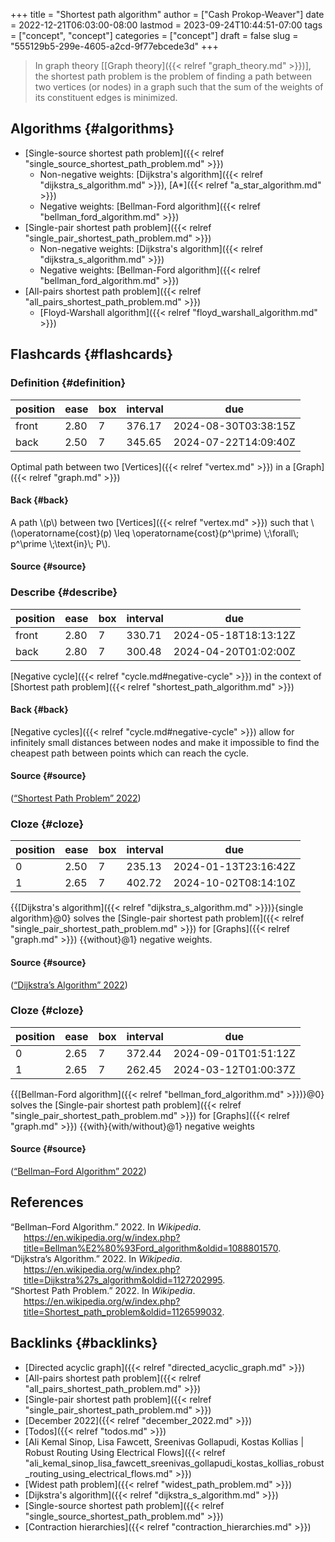 +++
title = "Shortest path algorithm"
author = ["Cash Prokop-Weaver"]
date = 2022-12-21T06:03:00-08:00
lastmod = 2023-09-24T10:44:51-07:00
tags = ["concept", "concept"]
categories = ["concept"]
draft = false
slug = "555129b5-299e-4605-a2cd-9f77ebcede3d"
+++

> In graph theory [[Graph theory]({{< relref "graph_theory.md" >}})], the shortest path problem is the problem of finding a path between two vertices (or nodes) in a graph such that the sum of the weights of its constituent edges is minimized.


## Algorithms {#algorithms}

-   [Single-source shortest path problem]({{< relref "single_source_shortest_path_problem.md" >}})
    -   Non-negative weights: [Dijkstra's algorithm]({{< relref "dijkstra_s_algorithm.md" >}}), [A\*]({{< relref "a_star_algorithm.md" >}})
    -   Negative weights: [Bellman-Ford algorithm]({{< relref "bellman_ford_algorithm.md" >}})
-   [Single-pair shortest path problem]({{< relref "single_pair_shortest_path_problem.md" >}})
    -   Non-negative weights: [Dijkstra's algorithm]({{< relref "dijkstra_s_algorithm.md" >}})
    -   Negative weights: [Bellman-Ford algorithm]({{< relref "bellman_ford_algorithm.md" >}})
-   [All-pairs shortest path problem]({{< relref "all_pairs_shortest_path_problem.md" >}})
    -   [Floyd-Warshall algorithm]({{< relref "floyd_warshall_algorithm.md" >}})


## Flashcards {#flashcards}


### Definition {#definition}

| position | ease | box | interval | due                  |
|----------|------|-----|----------|----------------------|
| front    | 2.80 | 7   | 376.17   | 2024-08-30T03:38:15Z |
| back     | 2.50 | 7   | 345.65   | 2024-07-22T14:09:40Z |

Optimal path between two [Vertices]({{< relref "vertex.md" >}}) in a [Graph]({{< relref "graph.md" >}})


#### Back {#back}

A path \\(p\\) between two [Vertices]({{< relref "vertex.md" >}}) such that \\(\operatorname{cost}(p) \leq \operatorname{cost}(p^\prime) \\;\forall\\; p^\prime \\;\text{in}\\; P\\).


#### Source {#source}


### Describe {#describe}

| position | ease | box | interval | due                  |
|----------|------|-----|----------|----------------------|
| front    | 2.80 | 7   | 330.71   | 2024-05-18T18:13:12Z |
| back     | 2.80 | 7   | 300.48   | 2024-04-20T01:02:00Z |

[Negative cycle]({{< relref "cycle.md#negative-cycle" >}}) in the context of [Shortest path problem]({{< relref "shortest_path_algorithm.md" >}})


#### Back {#back}

[Negative cycles]({{< relref "cycle.md#negative-cycle" >}}) allow for infinitely small distances between nodes and make it impossible to find the cheapest path between points which can reach the cycle.


#### Source {#source}

(<a href="#citeproc_bib_item_3">“Shortest Path Problem” 2022</a>)


### Cloze {#cloze}

| position | ease | box | interval | due                  |
|----------|------|-----|----------|----------------------|
| 0        | 2.50 | 7   | 235.13   | 2024-01-13T23:16:42Z |
| 1        | 2.65 | 7   | 402.72   | 2024-10-02T08:14:10Z |

{{[Dijkstra's algorithm]({{< relref "dijkstra_s_algorithm.md" >}})}{single algorithm}@0} solves the [Single-pair shortest path problem]({{< relref "single_pair_shortest_path_problem.md" >}}) for [Graphs]({{< relref "graph.md" >}}) {{without}@1} negative weights.


#### Source {#source}

(<a href="#citeproc_bib_item_2">“Dijkstra’s Algorithm” 2022</a>)


### Cloze {#cloze}

| position | ease | box | interval | due                  |
|----------|------|-----|----------|----------------------|
| 0        | 2.65 | 7   | 372.44   | 2024-09-01T01:51:12Z |
| 1        | 2.65 | 7   | 262.45   | 2024-03-12T01:00:37Z |

{{[Bellman-Ford algorithm]({{< relref "bellman_ford_algorithm.md" >}})}@0} solves the [Single-pair shortest path problem]({{< relref "single_pair_shortest_path_problem.md" >}}) for [Graphs]({{< relref "graph.md" >}}) {{with}{with/without}@1} negative weights


#### Source {#source}

(<a href="#citeproc_bib_item_1">“Bellman–Ford Algorithm” 2022</a>)

## References

<style>.csl-entry{text-indent: -1.5em; margin-left: 1.5em;}</style><div class="csl-bib-body">
  <div class="csl-entry"><a id="citeproc_bib_item_1"></a>“Bellman–Ford Algorithm.” 2022. In <i>Wikipedia</i>. <a href="https://en.wikipedia.org/w/index.php?title=Bellman%E2%80%93Ford_algorithm&oldid=1088801570">https://en.wikipedia.org/w/index.php?title=Bellman%E2%80%93Ford_algorithm&#38;oldid=1088801570</a>.</div>
  <div class="csl-entry"><a id="citeproc_bib_item_2"></a>“Dijkstra’s Algorithm.” 2022. In <i>Wikipedia</i>. <a href="https://en.wikipedia.org/w/index.php?title=Dijkstra%27s_algorithm&oldid=1127202995">https://en.wikipedia.org/w/index.php?title=Dijkstra%27s_algorithm&#38;oldid=1127202995</a>.</div>
  <div class="csl-entry"><a id="citeproc_bib_item_3"></a>“Shortest Path Problem.” 2022. In <i>Wikipedia</i>. <a href="https://en.wikipedia.org/w/index.php?title=Shortest_path_problem&oldid=1126599032">https://en.wikipedia.org/w/index.php?title=Shortest_path_problem&#38;oldid=1126599032</a>.</div>
</div>


## Backlinks {#backlinks}

-   [Directed acyclic graph]({{< relref "directed_acyclic_graph.md" >}})
-   [All-pairs shortest path problem]({{< relref "all_pairs_shortest_path_problem.md" >}})
-   [Single-pair shortest path problem]({{< relref "single_pair_shortest_path_problem.md" >}})
-   [December 2022]({{< relref "december_2022.md" >}})
-   [Todos]({{< relref "todos.md" >}})
-   [Ali Kemal Sinop, Lisa Fawcett, Sreenivas Gollapudi, Kostas Kollias | Robust Routing Using Electrical Flows]({{< relref "ali_kemal_sinop_lisa_fawcett_sreenivas_gollapudi_kostas_kollias_robust_routing_using_electrical_flows.md" >}})
-   [Widest path problem]({{< relref "widest_path_problem.md" >}})
-   [Dijkstra's algorithm]({{< relref "dijkstra_s_algorithm.md" >}})
-   [Single-source shortest path problem]({{< relref "single_source_shortest_path_problem.md" >}})
-   [Contraction hierarchies]({{< relref "contraction_hierarchies.md" >}})

